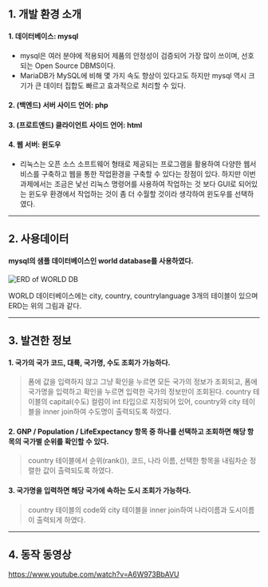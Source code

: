 ## 1. 개발 환경 소개
#### 1. 데이터베이스: mysql
  - mysql은 여러 분야에 적용되어 제품의 안정성이 검증되어 가장 많이 쓰이며, 선호되는 Open Source DBMS이다.
  - MariaDB가 MySQL에 비해 몇 가지 속도 향상이 있다고도 하지만 mysql 역시 크기가 큰 데이터 집합도 빠르고 효과적으로 처리할 수 있다.

#### 2. (백엔드) 서버 사이드 언어: php
#### 3. (프로트엔드) 클라이언트 사이드 언어: html
#### 4. 웹 서버: 윈도우
  - 리눅스는 오픈 소스 소프트웨어 형태로 제공되는 프로그램을 활용하여 다양한 웹서비스를  구축하고 웹을 통한 작업환경을 구축할 수 있다는 장점이 있다. 하지만 이번 과제에서는 조금은  낯선 리눅스 명령어를 사용하여 작업하는 것 보다 GUI로 되어있는 윈도우 환경에서 작업하는 것이 좀 더 수월할 것이라 생각하여 윈도우를 선택하였다.

***

## 2. 사용데이터
#### mysql의 샘플 데이터베이스인 world database를 사용하였다.
![ERD of WORLD DB](http://4.bp.blogspot.com/-BUJLojNo4ik/UNIqWTKGwHI/AAAAAAAAAAY/DA4YD6EGJh4/s1600/world_erd.png)

WORLD 데이터베이스에는 city, country, countrylanguage 3개의 테이블이 있으며 ERD는 위의 그림과 같다.

***

## 3. 발견한 정보
#### 1. 국가의 국가 코드, 대륙, 국가명, 수도 조회가 가능하다. 
> 폼에 값을 입력하지 않고 그냥 확인을 누르면 모든 국가의 정보가 조회되고, 폼에 국가명을 입력하고 확인을 누르면 입력한 국가의 정보만이 조회된다. country 테이블의 capital(수도) 컬럼이 int 타입으로 지정되어 있어, country와 city 테이블을 inner join하여 수도명이 출력되도록 하였다.

#### 2. GNP / Population / LifeExpectancy 항목 중 하나를 선택하고 조회하면 해당 항목의 국가별 순위를 확인할 수 있다. 
> country 테이블에서 순위(rank()), 코드, 나라 이름, 선택한 항목을 내림차순 정렬한 값이 출력되도록 하였다.

#### 3. 국가명을 입력하면 해당 국가에 속하는 도시 조회가 가능하다. 
> country 테이블의 code와 city 테이블을 inner join하여 나라이름과 도시이름이 출력되게 하였다.

***

## 4. 동작 동영상
<https://www.youtube.com/watch?v=A6W973BbAVU>
